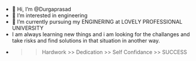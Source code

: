 - 👋 Hi, I’m @Durgaprasad
- 👀 I’m interested in engineering
- 🌱 I’m currently pursuing my ENGINERING at LOVELY PROFESSIONAL UNIVERSITY
- I am always learning new things and i am looking for the challanges and take risks and find solutions in that situation in another way.
- >> Hardwork >> Dedication >> Self Confidance >> SUCCESS

<!---
Dugaprasad/Dugaprasad is a ✨ special ✨ repository because its `README.md` (this file) appears on your GitHub profile.
You can click the Preview link to take a look at your changes.
--->
